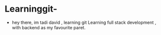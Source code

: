 # Learninggit-

- hey there, im tadi david , learning git
Learning full stack development , with backend as my favourite paret.
